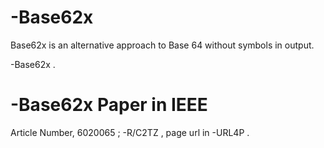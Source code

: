 # -Base62x
Base62x is an alternative approach to Base 64 without symbols in output.

-Base62x .

# -Base62x Paper in IEEE
Article Number, 6020065 ;
-R/C2TZ , page url in -URL4P .
